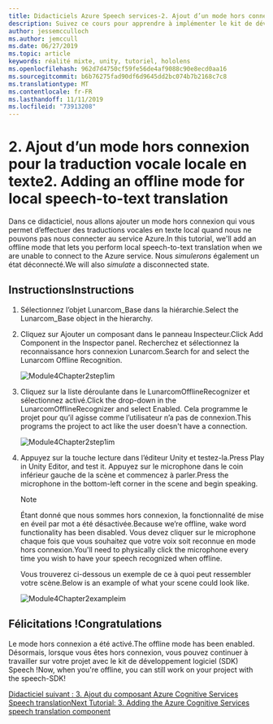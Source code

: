 ```yaml
---
title: Didacticiels Azure Speech services-2. Ajout d’un mode hors connexion pour la traduction vocale locale en texte
description: Suivez ce cours pour apprendre à implémenter le kit de développement logiciel (SDK) Azure Speech dans une application de réalité mixte.
author: jessemcculloch
ms.author: jemccull
ms.date: 06/27/2019
ms.topic: article
keywords: réalité mixte, unity, tutoriel, hololens
ms.openlocfilehash: 962d7d4750cf59fe56de4af9088c90e8ecd0aa16
ms.sourcegitcommit: b6b76275fad90df6d9645dd2bc074b7b2168c7c8
ms.translationtype: MT
ms.contentlocale: fr-FR
ms.lasthandoff: 11/11/2019
ms.locfileid: "73913208"
---
```

# <a name="2-adding-an-offline-mode-for-local-speech-to-text-translation"></a><span data-ttu-id="966b3-105">2. Ajout d’un mode hors connexion pour la traduction vocale locale en texte</span><span class="sxs-lookup"><span data-stu-id="966b3-105">2. Adding an offline mode for local speech-to-text translation</span></span>

<span data-ttu-id="966b3-106">Dans ce didacticiel, nous allons ajouter un mode hors connexion qui vous permet d’effectuer des traductions vocales en texte local quand nous ne pouvons pas nous connecter au service Azure.</span><span class="sxs-lookup"><span data-stu-id="966b3-106">In this tutorial, we'll add an offline mode that lets you perform local speech-to-text translation when we are unable to connect to the Azure service.</span></span> <span data-ttu-id="966b3-107">Nous *simulerons* également un état déconnecté.</span><span class="sxs-lookup"><span data-stu-id="966b3-107">We will also *simulate* a disconnected state.</span></span>

## <a name="instructions"></a><span data-ttu-id="966b3-108">Instructions</span><span class="sxs-lookup"><span data-stu-id="966b3-108">Instructions</span></span>

1. <span data-ttu-id="966b3-109">Sélectionnez l’objet Lunarcom_Base dans la hiérarchie.</span><span class="sxs-lookup"><span data-stu-id="966b3-109">Select the Lunarcom_Base object in the hierarchy.</span></span>

2. <span data-ttu-id="966b3-110">Cliquez sur Ajouter un composant dans le panneau Inspecteur.</span><span class="sxs-lookup"><span data-stu-id="966b3-110">Click Add Component in the Inspector panel.</span></span> <span data-ttu-id="966b3-111">Recherchez et sélectionnez la reconnaissance hors connexion Lunarcom.</span><span class="sxs-lookup"><span data-stu-id="966b3-111">Search for and select the Lunarcom Offline Recognition.</span></span>

    ![Module4Chapter2step1im](images/module4chapter2step1im.PNG)

3. <span data-ttu-id="966b3-113">Cliquez sur la liste déroulante dans le LunarcomOfflineRecognizer et sélectionnez activé.</span><span class="sxs-lookup"><span data-stu-id="966b3-113">Click the drop-down in the LunarcomOfflineRecognizer and select Enabled.</span></span> <span data-ttu-id="966b3-114">Cela programme le projet pour qu’il agisse comme l’utilisateur n’a pas de connexion.</span><span class="sxs-lookup"><span data-stu-id="966b3-114">This programs the project to act like the user doesn't have a connection.</span></span>

    ![Module4Chapter2step1im](images/module4chapter2step2im.PNG)

4. <span data-ttu-id="966b3-116">Appuyez sur la touche lecture dans l’éditeur Unity et testez-la.</span><span class="sxs-lookup"><span data-stu-id="966b3-116">Press Play in Unity Editor, and test it.</span></span> <span data-ttu-id="966b3-117">Appuyez sur le microphone dans le coin inférieur gauche de la scène et commencez à parler.</span><span class="sxs-lookup"><span data-stu-id="966b3-117">Press the microphone in the bottom-left corner in the scene and begin speaking.</span></span>

    >[!NOTE]
    ><span data-ttu-id="966b3-118">Étant donné que nous sommes hors connexion, la fonctionnalité de mise en éveil par mot a été désactivée.</span><span class="sxs-lookup"><span data-stu-id="966b3-118">Because we’re offline, wake word functionality has been disabled.</span></span> <span data-ttu-id="966b3-119">Vous devez cliquer sur le microphone chaque fois que vous souhaitez que votre voix soit reconnue en mode hors connexion.</span><span class="sxs-lookup"><span data-stu-id="966b3-119">You'll need to physically click the microphone every time you wish to have your speech recognized when offline.</span></span>

    <span data-ttu-id="966b3-120">Vous trouverez ci-dessous un exemple de ce à quoi peut ressembler votre scène.</span><span class="sxs-lookup"><span data-stu-id="966b3-120">Below is an example of what your scene could look like.</span></span>

    ![Module4Chapter2exampleim](images/module4chapter2exampleim.PNG)

## <a name="congratulations"></a><span data-ttu-id="966b3-122">Félicitations !</span><span class="sxs-lookup"><span data-stu-id="966b3-122">Congratulations</span></span>

<span data-ttu-id="966b3-123">Le mode hors connexion a été activé.</span><span class="sxs-lookup"><span data-stu-id="966b3-123">The offline mode has been enabled.</span></span> <span data-ttu-id="966b3-124">Désormais, lorsque vous êtes hors connexion, vous pouvez continuer à travailler sur votre projet avec le kit de développement logiciel (SDK) Speech !</span><span class="sxs-lookup"><span data-stu-id="966b3-124">Now, when you're offline, you can still work on your project with the speech-SDK!</span></span>

[<span data-ttu-id="966b3-125">Didacticiel suivant : 3. Ajout du composant Azure Cognitive Services Speech translation</span><span class="sxs-lookup"><span data-stu-id="966b3-125">Next Tutorial: 3. Adding the Azure Cognitive Services speech translation component</span></span>](mrlearning-speechSDK-ch3.md)
